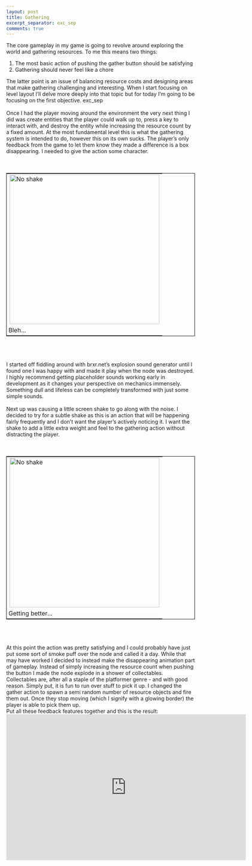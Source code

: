 ```yaml
---
layout: post
title: Gathering
excerpt_separator: exc_sep
comments: true
---
```

The core gameplay in my game is going to revolve around exploring the world and gathering resources. To me this means two things: 

1.	The most basic action of pushing the gather button should be satisfying
2.	Gathering should never feel like a chore

The latter point is an issue of balancing resource costs and designing areas that make gathering challenging and interesting. When I start focusing on level layout I’ll delve more deeply into that topic but for today I’m going to be focusing on the first objective. 
exc_sep
<br/><br/>
Once I had the player moving around the environment the very next thing I did was create entities that the player could walk up to, press a key to interact with, and destroy the entity while increasing the resource count by a fixed amount. At the most fundamental level this is what the gathering system is intended to do, however this on its own sucks. The player’s only feedback from the game to let them know they made a difference is a box disappearing. I needed to give the action some character.
<br/><br/><br/>
<table style="border: 1px solid black; margin-left:auto; margin-right:auto;">
  <tr>
    <td>
      <img src="{{ site.baseurl }}/images/gathering_noshake.gif" alt="No shake" style="width: 400px;"/>
    </td>
  </tr>
  <tr>
    <td style="padding-left: 5px;">
      Bleh...
    </td>
  </tr>
</table>
<br/><br/><br/>
I started off fiddling around with brxr.net’s explosion sound generator until I found one I was happy with and made it play when the node was destroyed. I highly recommend getting placeholder sounds working early in development as it changes your perspective on mechanics immensely. Something dull and lifeless can be completely transformed with just some simple sounds. 
<br/><br/>
Next up was causing a little screen shake to go along with the noise. I decided to try for a subtle shake as this is an action that will be happening fairly frequently and I don’t want the player’s actively noticing it. I want the shake to add a little extra weight and feel to the gathering action without distracting the player.
<br/><br/><br/>
<table style="border: 1px solid black; margin-left:auto; margin-right:auto;">
  <tr>
    <td>
      <img src="{{ site.baseurl }}/images/gathering_shake.gif" alt="No shake" style="width: 400px;"/>
    </td>
  </tr>
  <tr>
    <td style="padding-left: 5px;">
      Getting better...
    </td>
  </tr>
</table>
<br/><br/><br/>
At this point the action was pretty satisfying and I could probably have just put some sort of smoke puff over the node and called it a day. While that may have worked I decided to instead make the disappearing animation part of gameplay. Instead of simply increasing the resource count when pushing the button I made the node explode in a shower of collectables. Collectables are, after all a staple of the platformer genre - and with good reason. Simply put, it is fun to run over stuff to pick it up. I changed the gather action to spawn a semi random number of resource objects and fire them out. Once they stop moving (which I signify with a glowing border) the player is able to pick them up.  
<br/>
Put all these feedback features together and this is the result:

<iframe width="640" height="390" src="https://www.youtube.com/embed/L-OcOxOHelM" frameborder="0" allowfullscreen></iframe>
